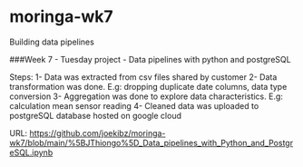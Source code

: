 # moringa-wk7
Building data pipelines 


###Week 7 - Tuesday project - Data pipelines with python and postgreSQL

Steps:
1- Data was extracted from csv files shared by customer
2- Data transformation was done. E.g: dropping duplicate date columns, data type conversion
3- Aggregation was done to explore data characteristics. E.g: calculation mean sensor reading
4- Cleaned data was uploaded to postgreSQL database hosted on google cloud

URL: https://github.com/joekibz/moringa-wk7/blob/main/%5BJThiongo%5D_Data_pipelines_with_Python_and_PostgreSQL.ipynb
